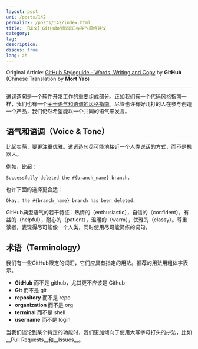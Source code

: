 ```yaml
---
layout: post
uri: /posts/142
permalink: /posts/142/index.html
title: 【译文】GitHub内部词汇与写作风格建议
category:
tag:
description:
disqus: true
lang: zh
---
```

Original Article: [GitHub Styleguide - Words, Writing and Copy](https://github.com/styleguide/words) by __GitHub__  
(Chinese Translation by __Mort Yao__)

***

遣词造句是一个软件开发工作的重要组成部分。正如我们有一个[代码风格指南](https://github.com/styleguide)一样，我们也有一个[关于语气和语调的风格指南](https://github.com/styleguide/words)。尽管也许有好几打的人在参与创造一个产品，我们仍然希望能以一个共同的语气来发言。

## 语气和语调（Voice & Tone）

比起卖萌，要更注重优雅。遣词造句尽可能地接近一个人类说话的方式，而不是机器人。

例如，比起：

    Successfully deleted the #{branch_name} branch.

也许下面的选择更合适：

    Okay, the #{branch_name} branch has been deleted.

GitHub典型语气的若干特征：热情的（enthusiastic），自信的（confident），有益的（helpful），耐心的（patient），温暖的（warm），优雅的（classy）。尊重读者，表现得尽可能像一个人类，同时使用尽可能简练的词句。

## 术语（Terminology）

我们有一些GitHub限定的词汇，它们应具有指定的用法。推荐的用法用粗体字表示。

* __GitHub__ 而不是 github，尤其更不应该是 Github
* __Git__ 而不是 git
* __repository__ 而不是 repo
* __organization__ 而不是 org
* __terminal__ 而不是 shell
* __username__ 而不是 login

当我们谈论到某个特定的功能时，我们更加倾向于使用大写字母打头的拼法，比如__Pull Requests__和__Issues__。
